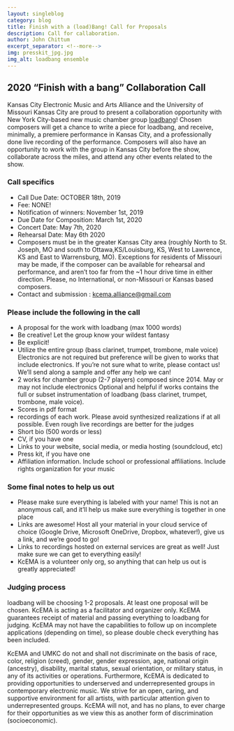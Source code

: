 ```yaml
---
layout: singleblog
category: blog
title: Finish with a (load)Bang! Call for Proposals
description: Call for callaboration.
author: John Chittum
excerpt_separator: <!--more-->
img: presskit_jpg.jpg
img_alt: loadbang ensemble
---
```

## 2020 “Finish with a bang” Collaboration Call

Kansas City Electronic Music and Arts Alliance and the University of Missouri Kansas City are proud to present a collaboration opportunity with New York City-based new music chamber group [loadbang](https://www.loadbang.com/)! Chosen composers will get a chance to write a piece for loadbang, and receive, minimally, a premiere performance in Kansas City, and a professionally done live recording of the performance. Composers will also have an opportunity to work with the group in Kansas City before the show, collaborate across the miles, and attend any other events related to the show.

<!--more-->

### Call specifics

* Call Due Date: OCTOBER 18th, 2019
* Fee: NONE!
* Notification of winners: November 1st, 2019
* Due Date for Composition: March 1st, 2020
* Concert Date: May 7th, 2020
* Rehearsal Date: May 6th 2020
* Composers must be in the greater Kansas City area (roughly North to St. Joseph, MO and south to Ottawa,KS/Louisburg, KS, West to Lawrence, KS and East to Warrensburg, MO). Exceptions for residents of Missouri may be made, if the composer can be available for rehearsal and performance, and aren’t too far from the ~1 hour drive time in either direction. Please, no International, or non-Missouri or Kansas based composers.
* Contact and submission : kcema.alliance@gmail.com


### Please include the following in the call
* A proposal for the work with loadbang (max 1000 words)
* Be creative! Let the group know your wildest fantasy
* Be explicit! 
* Utilize the entire group (bass clarinet, trumpet, trombone, male voice) Electronics are not required but preference will be given to works that include electronics. If you’re not sure what to write, please contact us! We’ll send along a sample and offer any help we can!
* 2 works for chamber group (2-7 players) composed since 2014. May or may not include electronics Optional and helpful if works contains the full or subset instrumentation of loadbang (bass clarinet, trumpet, trombone, male voice). 
* Scores in pdf format
* recordings of each work. Please avoid synthesized realizations if at all possible. Even rough live recordings are better for the judges
* Short bio (500 words or less)
* CV, if you have one
* Links to your website, social media, or media hosting (soundcloud, etc)
* Press kit, if you have one
* Affiliation information. Include school or professional affiliations. Include rights organization for your music

### Some final notes to help us out

* Please make sure everything is labeled with your name! This is not an anonymous call, and it’ll help us make sure everything is together in one place
* Links are awesome! Host all your material in your cloud service of choice (Google Drive, Microsoft OneDrive, Dropbox, whatever!), give us a link, and we’re good to go!
* Links to recordings hosted on external services are great as well! Just make sure we can get to everything easily!
* KcEMA is a volunteer only org, so anything that can help us out is greatly appreciated!

### Judging process

loadbang will be choosing 1-2 proposals. At least one proposal will be chosen. KcEMA is acting as a facilitator and organizer only. KcEMA guarantees receipt of material and passing everything to loadbang for judging. KcEMA may not have the capabilities to follow up on incomplete applications (depending on time), so please double check everything has been included. 

KcEMA and UMKC do not and shall not discriminate on the basis of race, color, religion (creed), gender, gender expression, age, national origin (ancestry), disability, marital status, sexual orientation, or military status, in any of its activities or operations. Furthermore, KcEMA is dedicated to providing opportunities to underserved and underrepresented groups in contemporary electronic music. We strive for an open, caring, and supportive environment for all artists, with particular attention given to underrepresented groups. KcEMA will not, and has no plans, to ever charge for their opportunities as we view this as another form of discrimination (socioeconomic).
